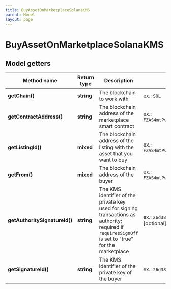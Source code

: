 ```yaml
---
title: BuyAssetOnMarketplaceSolanaKMS
parent: Model
layout: page
---
```


# BuyAssetOnMarketplaceSolanaKMS

## Model getters

Method name | Return type | Description | Notes
------------ | ------------- | ------------- | -------------
**getChain()** | **string** | The blockchain to work with | ex.: `SOL`
**getContractAddress()** | **string** | The blockchain address of the marketplace smart contract | ex.: `FZAS4mtPvswgVxbpc117SqfNgCDLTCtk5CoeAtt58FWU`
**getListingId()** | **mixed** | The blockchain address of the listing with the asset that you want to buy | ex.: `FZAS4mtPvswgVxbpc117SqfNgCDLTCtk5CoeAtt58FWU`
**getFrom()** | **mixed** | The blockchain address of the buyer | ex.: `FZAS4mtPvswgVxbpc117SqfNgCDLTCtk5CoeAtt58FWU`
**getAuthoritySignatureId()** | **string** | The KMS identifier of the private key used for signing transactions as authority; required if <code>requiresSignOff</code> is set to "true" for the marketplace | ex.: `26d3883e-4e17-48b3-a0ee-09a3e484ac83` [optional]
**getSignatureId()** | **string** | The KMS identifier of the private key of the buyer | ex.: `26d3883e-4e17-48b3-a0ee-09a3e484ac83`

